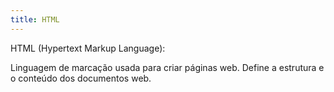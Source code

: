 ```yaml
---
title: HTML
---
```


HTML (Hypertext Markup Language):

Linguagem de marcação usada para criar páginas web. Define a estrutura e o conteúdo dos documentos web.